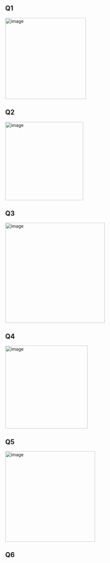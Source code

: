 ## Q1
<img width="257" alt="image" src="https://github.com/user-attachments/assets/52989390-2cf4-407b-866f-3655de037f32" />

## Q2
<img width="248" alt="image" src="https://github.com/user-attachments/assets/90648068-ba96-484e-b142-7e673e592564" />

## Q3
<img width="317" alt="image" src="https://github.com/user-attachments/assets/25fc4349-015e-41ed-8c32-43f760c548e7" />

## Q4
<img width="262" alt="image" src="https://github.com/user-attachments/assets/86bc6770-cd7c-450f-9ac1-211aa4282b0b" />

## Q5
<img width="286" alt="image" src="https://github.com/user-attachments/assets/9ace26ca-eafe-43b8-87f3-593a4b6a534c" />

## Q6
